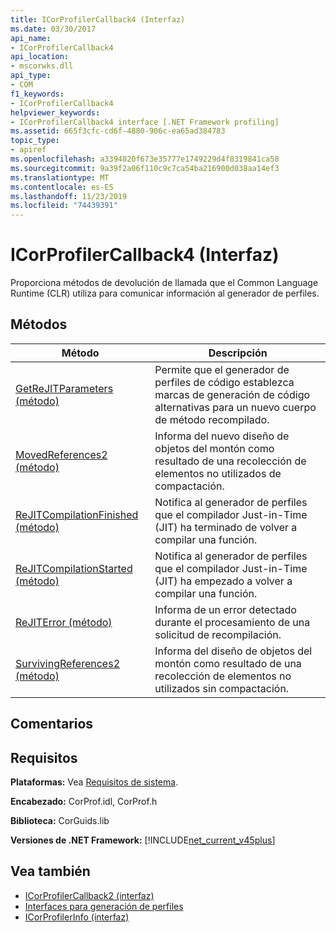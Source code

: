 ```yaml
---
title: ICorProfilerCallback4 (Interfaz)
ms.date: 03/30/2017
api_name:
- ICorProfilerCallback4
api_location:
- mscorwks.dll
api_type:
- COM
f1_keywords:
- ICorProfilerCallback4
helpviewer_keywords:
- ICorProfilerCallback4 interface [.NET Framework profiling]
ms.assetid: 665f3cfc-cd6f-4880-906c-ea65ad384783
topic_type:
- apiref
ms.openlocfilehash: a3394820f673e35777e1749229d4f8319841ca58
ms.sourcegitcommit: 9a39f2a06f110c9c7ca54ba216900d038aa14ef3
ms.translationtype: MT
ms.contentlocale: es-ES
ms.lasthandoff: 11/23/2019
ms.locfileid: "74439391"
---
```

# <a name="icorprofilercallback4-interface"></a>ICorProfilerCallback4 (Interfaz)
Proporciona métodos de devolución de llamada que el Common Language Runtime (CLR) utiliza para comunicar información al generador de perfiles.  
  
## <a name="methods"></a>Métodos  
  
|Método|Descripción|  
|------------|-----------------|  
|[GetReJITParameters (método)](../../../../docs/framework/unmanaged-api/profiling/icorprofilercallback4-getrejitparameters-method.md)|Permite que el generador de perfiles de código establezca marcas de generación de código alternativas para un nuevo cuerpo de método recompilado.|  
|[MovedReferences2 (método)](../../../../docs/framework/unmanaged-api/profiling/icorprofilercallback4-movedreferences2-method.md)|Informa del nuevo diseño de objetos del montón como resultado de una recolección de elementos no utilizados de compactación.|  
|[ReJITCompilationFinished (método)](../../../../docs/framework/unmanaged-api/profiling/icorprofilercallback4-rejitcompilationfinished-method.md)|Notifica al generador de perfiles que el compilador Just-in-Time (JIT) ha terminado de volver a compilar una función.|  
|[ReJITCompilationStarted (método)](../../../../docs/framework/unmanaged-api/profiling/icorprofilercallback4-rejitcompilationstarted-method.md)|Notifica al generador de perfiles que el compilador Just-in-Time (JIT) ha empezado a volver a compilar una función.|  
|[ReJITError (método)](../../../../docs/framework/unmanaged-api/profiling/icorprofilercallback4-rejiterror-method.md)|Informa de un error detectado durante el procesamiento de una solicitud de recompilación.|  
|[SurvivingReferences2 (método)](../../../../docs/framework/unmanaged-api/profiling/icorprofilercallback4-survivingreferences2-method.md)|Informa del diseño de objetos del montón como resultado de una recolección de elementos no utilizados sin compactación.|  
  
## <a name="remarks"></a>Comentarios  
  
## <a name="requirements"></a>Requisitos  
 **Plataformas:** Vea [Requisitos de sistema](../../../../docs/framework/get-started/system-requirements.md).  
  
 **Encabezado:** CorProf.idl, CorProf.h  
  
 **Biblioteca:** CorGuids.lib  
  
 **Versiones de .NET Framework:** [!INCLUDE[net_current_v45plus](../../../../includes/net-current-v45plus-md.md)]  
  
## <a name="see-also"></a>Vea también

- [ICorProfilerCallback2 (interfaz)](../../../../docs/framework/unmanaged-api/profiling/icorprofilercallback2-interface.md)
- [Interfaces para generación de perfiles](../../../../docs/framework/unmanaged-api/profiling/profiling-interfaces.md)
- [ICorProfilerInfo (interfaz)](../../../../docs/framework/unmanaged-api/profiling/icorprofilerinfo-interface.md)
